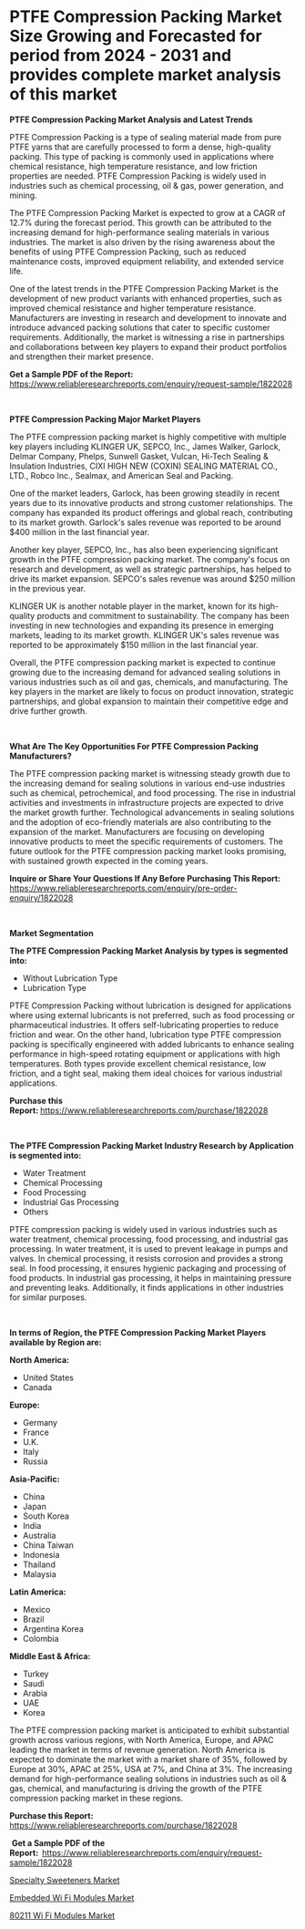 <p><h1>PTFE Compression Packing Market Size Growing and Forecasted for period from 2024 - 2031 and provides complete market analysis of this market</h1></p><p><strong>PTFE Compression Packing Market Analysis and Latest Trends</strong></p>
<p><p>PTFE Compression Packing is a type of sealing material made from pure PTFE yarns that are carefully processed to form a dense, high-quality packing. This type of packing is commonly used in applications where chemical resistance, high temperature resistance, and low friction properties are needed. PTFE Compression Packing is widely used in industries such as chemical processing, oil & gas, power generation, and mining.</p><p>The PTFE Compression Packing Market is expected to grow at a CAGR of 12.7% during the forecast period. This growth can be attributed to the increasing demand for high-performance sealing materials in various industries. The market is also driven by the rising awareness about the benefits of using PTFE Compression Packing, such as reduced maintenance costs, improved equipment reliability, and extended service life.</p><p>One of the latest trends in the PTFE Compression Packing Market is the development of new product variants with enhanced properties, such as improved chemical resistance and higher temperature resistance. Manufacturers are investing in research and development to innovate and introduce advanced packing solutions that cater to specific customer requirements. Additionally, the market is witnessing a rise in partnerships and collaborations between key players to expand their product portfolios and strengthen their market presence.</p></p>
<p><strong>Get a Sample PDF of the Report:&nbsp;</strong> <a href="https://www.reliableresearchreports.com/enquiry/request-sample/1822028">https://www.reliableresearchreports.com/enquiry/request-sample/1822028</a></p>
<p>&nbsp;</p>
<p><strong>PTFE Compression Packing Major Market Players</strong></p>
<p><p>The PTFE compression packing market is highly competitive with multiple key players including KLINGER UK, SEPCO, Inc., James Walker, Garlock, Delmar Company, Phelps, Sunwell Gasket, Vulcan, Hi-Tech Sealing & Insulation Industries, CIXI HIGH NEW (COXIN) SEALING MATERIAL CO., LTD., Robco Inc., Sealmax, and American Seal and Packing. </p><p>One of the market leaders, Garlock, has been growing steadily in recent years due to its innovative products and strong customer relationships. The company has expanded its product offerings and global reach, contributing to its market growth. Garlock's sales revenue was reported to be around $400 million in the last financial year.</p><p>Another key player, SEPCO, Inc., has also been experiencing significant growth in the PTFE compression packing market. The company's focus on research and development, as well as strategic partnerships, has helped to drive its market expansion. SEPCO's sales revenue was around $250 million in the previous year.</p><p>KLINGER UK is another notable player in the market, known for its high-quality products and commitment to sustainability. The company has been investing in new technologies and expanding its presence in emerging markets, leading to its market growth. KLINGER UK's sales revenue was reported to be approximately $150 million in the last financial year.</p><p>Overall, the PTFE compression packing market is expected to continue growing due to the increasing demand for advanced sealing solutions in various industries such as oil and gas, chemicals, and manufacturing. The key players in the market are likely to focus on product innovation, strategic partnerships, and global expansion to maintain their competitive edge and drive further growth.</p></p>
<p>&nbsp;</p>
<p><strong>What Are The Key Opportunities For PTFE Compression Packing Manufacturers?</strong></p>
<p><p>The PTFE compression packing market is witnessing steady growth due to the increasing demand for sealing solutions in various end-use industries such as chemical, petrochemical, and food processing. The rise in industrial activities and investments in infrastructure projects are expected to drive the market growth further. Technological advancements in sealing solutions and the adoption of eco-friendly materials are also contributing to the expansion of the market. Manufacturers are focusing on developing innovative products to meet the specific requirements of customers. The future outlook for the PTFE compression packing market looks promising, with sustained growth expected in the coming years.</p></p>
<p><strong>Inquire or Share Your Questions If Any Before Purchasing This Report:</strong> <a href="https://www.reliableresearchreports.com/enquiry/pre-order-enquiry/1822028">https://www.reliableresearchreports.com/enquiry/pre-order-enquiry/1822028</a></p>
<p>&nbsp;</p>
<p><strong>Market Segmentation</strong></p>
<p><strong>The PTFE Compression Packing Market Analysis by types is segmented into:</strong></p>
<p><ul><li>Without Lubrication Type</li><li>Lubrication Type</li></ul></p>
<p><p>PTFE Compression Packing without lubrication is designed for applications where using external lubricants is not preferred, such as food processing or pharmaceutical industries. It offers self-lubricating properties to reduce friction and wear. On the other hand, lubrication type PTFE compression packing is specifically engineered with added lubricants to enhance sealing performance in high-speed rotating equipment or applications with high temperatures. Both types provide excellent chemical resistance, low friction, and a tight seal, making them ideal choices for various industrial applications.</p></p>
<p><strong>Purchase this Report:&nbsp;</strong><a href="https://www.reliableresearchreports.com/purchase/1822028">https://www.reliableresearchreports.com/purchase/1822028</a></p>
<p>&nbsp;</p>
<p><strong>The PTFE Compression Packing Market Industry Research by Application is segmented into:</strong></p>
<p><ul><li>Water Treatment</li><li>Chemical Processing</li><li>Food Processing</li><li>Industrial Gas Processing</li><li>Others</li></ul></p>
<p><p>PTFE compression packing is widely used in various industries such as water treatment, chemical processing, food processing, and industrial gas processing. In water treatment, it is used to prevent leakage in pumps and valves. In chemical processing, it resists corrosion and provides a strong seal. In food processing, it ensures hygienic packaging and processing of food products. In industrial gas processing, it helps in maintaining pressure and preventing leaks. Additionally, it finds applications in other industries for similar purposes.</p></p>
<p>&nbsp;</p>
<p><strong>In terms of Region, the PTFE Compression Packing Market Players available by Region are:</strong></p>
<p>
    <p> <strong> North America: </strong>
        <ul>
            <li>United States</li>
            <li>Canada</li>
        </ul>
        </p> 
    <p> <strong> Europe: </strong>
        <ul>
            <li>Germany</li>
            <li>France</li>
            <li>U.K.</li>
            <li>Italy</li>
            <li>Russia</li>
        </ul>
        </p> 
    <p> <strong> Asia-Pacific: </strong>
        <ul>
            <li>China</li>
            <li>Japan</li>
            <li>South Korea</li>
            <li>India</li>
            <li>Australia</li>
            <li>China Taiwan</li>
            <li>Indonesia</li>
            <li>Thailand</li>
            <li>Malaysia</li>
        </ul>
        </p> 
    <p> <strong> Latin America: </strong>
        <ul>
            <li>Mexico</li>
            <li>Brazil</li>
            <li>Argentina Korea</li>
            <li>Colombia</li>
        </ul>
        </p> 
    <p> <strong> Middle East & Africa: </strong>
        <ul>
            <li>Turkey</li>
            <li>Saudi</li>
            <li>Arabia</li>
            <li>UAE</li>
            <li>Korea</li>
        </ul>
    </p>
    </p>
<p><p>The PTFE compression packing market is anticipated to exhibit substantial growth across various regions, with North America, Europe, and APAC leading the market in terms of revenue generation. North America is expected to dominate the market with a market share of 35%, followed by Europe at 30%, APAC at 25%, USA at 7%, and China at 3%. The increasing demand for high-performance sealing solutions in industries such as oil & gas, chemical, and manufacturing is driving the growth of the PTFE compression packing market in these regions.</p></p>
<p><strong>Purchase this Report: </strong><a href="https://www.reliableresearchreports.com/purchase/1822028">https://www.reliableresearchreports.com/purchase/1822028</a></p>
<p>&nbsp;<strong>Get a Sample PDF of the Report:&nbsp;&nbsp;</strong><a href="https://www.reliableresearchreports.com/enquiry/request-sample/1822028">https://www.reliableresearchreports.com/enquiry/request-sample/1822028</a></p>
<p><strong></strong></p>
<p><p><a href="https://view.publitas.com/reportprime-1/specialty-sweeteners-market-offers-provide-insightful-data-for-the-time-period-from-2024-to-2031-and-also-provide-analysis-based-on-application-type-and-region/">Specialty Sweeteners Market</a></p><p><a href="https://view.publitas.com/reportprime-1/embedded-wi-fi-modules-market-size-focuses-on-market-dynamics-in-depth-analysis-and-future-projections-of-its-market-forecasted-for-period-from-2023-to-2030/">Embedded Wi Fi Modules Market</a></p><p><a href="https://view.publitas.com/reportprime-1/global-80211-wi-fi-modules-market-size-and-market-trends-insights-and-projections-from-2023-to-2030/">80211 Wi Fi Modules Market</a></p></p>